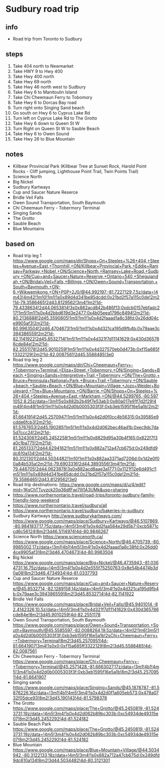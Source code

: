 # Sudbury road trip  

## info  
* Road trip from Toronto to Sudbury

## steps  
1. Take 404 north to Newmarket
2. Take HWY 9 to Hwy 400
3. Take Hwy 400 north
4. Take Hwy 69 north
5. Take Hwy 46 north west to Sudbury
6. Take Hwy 6 to Manitoulin Island
7. Take Chi Cheemaun Ferry to Tobomory
8. Take Hwy 6 to Dorcas Bay road
9. Turn right onto Singing Sand beach
10. Go south on Hwy 6 to Cyprus Lake Rd
11. Turn left on Cyprus Lake Rd to The Grotto
12. Take Hwy 6 down to Queen St W
13. Turn Right on Queen St W to Sauble Beach
14. Take Hwy 6 to Owen Sound
15. Take Hwy 26 to Blue Mountain

## notes  
*  Killbear Provincial Park (Killbear Tree at Sunset Rock, Harold Point Rocks - Cliff jumping, Lighthouse Point Trail, Twin Points Trail) 
*  Science North
*  Big Nickel
*  Sudbury Kartways
*  Cup and Saucer Nature Reserce
*  Bridle Veil Falls
*  Owen Sound Transportation, South Baymouth
*  Chi Cheemaun Ferry - Tobermory Terminal
*  Singing Sands
*  The Grotto
*  Sauble Beach
*  Blue Mountains

## based on  
*  Road trip leg 1 https://www.google.com/maps/dir/Shops+On+Steeles+%26+404,+Steeles+Avenue+East,+Thornhill,+ON/Killbear+Provincial+Park,+Eddie+Ramsay+Parkway,+Nobel,+ON/Science+North,+Ramsey+Lake+Road,+Sudbury,+ON/Cup+and+Saucer+Nature+Reserve,+Ontario+540,+Sheguiandah,+ON/Bridal+Veil+Falls,+Billings,+ON/Owen+Sound+Transportation,+South+Baymouth,+ON-6,+Wikwemikong,+ON+P0P+2J0/@44.992197,-81.7227129,7.5z/data=!4m43!4m42!1m10!1m1!1s0x89d4d341be85dcdd:0x21bd2f57a115c0de!2m2!1d-79.3586465!2d43.8129562!3m4!1m2!1d-79.4338634!2d44.0653814!3s0x882acd842b486f13:0xdcb0157ebfadc217!1m5!1m1!1s0x4d2bbd619d3e2477:0x4b05eea1796c8494!2m2!1d-80.2136888!2d45.3590805!1m5!1m1!1s0x4d2faaad1a8c38fd:0x26dd04ce9905af3!2m2!1d-80.9963504!2d46.4704673!1m5!1m1!1s0x4d321ca195d9fb4b:0x79aae3c394386559!2m2!1d-82.1141922!2d45.8532714!1m5!1m1!1s0x4d321f7d11141629:0x430d365786cde84e!2m2!1d-82.2551178!2d45.9010259!1m5!1m1!1s0x4d327570eb0d473b:0xf15a685ff3322129!2m2!1d-82.0087561!2d45.5588485!3e0
*  Road trip leg 2 https://www.google.com/maps/dir/Chi+Cheemaun+Ferry+-+Tobermory+Terminal,+Eliza+Street,+Tobermory,+ON/Singing+Sands+Beach,+Singing+Sands+Interpretive+Trail,+Tobermory,+ON/The+Grotto,+Bruce+Peninsula+National+Park,+Bruce+Trail,+Tobermory,+ON/Sauble+beach,+Sauble+Beach,+ON/Blue+Mountain+Village,+Jozo+Weider+Boulevard,+The+Blue+Mountains,+ON/Barrie,+ON/Shops+On+Steeles+%26+404,+Steeles+Avenue+East,+Markham,+ON/@44.5299765,-80.5971052,8.25z/data=!3m1!5s0x882b2b49f7e53ab3:0x80a017e91f7d2f29!4m49!4m48!1m5!1m1!1s0x4d2d0b0005303f3f:0xb3eb1595f16e5a1b!2m2!1d-81.6641914!2d45.2570947!1m5!1m1!1s0x4d2d0f0cc4b56315:0x39585e9cdde6fcb3!2m2!1d-81.5767653!2d45.190285!1m5!1m1!1s0x4d2d062bec46ad1b:0xec9dc7da5d7ccc24!2m2!1d-81.5243061!2d45.2452258!1m5!1m1!1s0x8829d95a30b4f165:0x822f7f3a0c1ba775!2m2!1d-81.2651337!2d44.6294162!1m5!1m1!1s0x882a712a47cb675d:0x249dfd9dc610a134!2m2!1d-80.3121301!2d44.5034482!1m10!1m1!1s0x882aa3371ad7206d:0x1d2e0f00a84b535a!2m2!1d-79.6903316!2d44.3893556!3m4!1m2!1d-79.446705!2d44.0623878!3s0x882acd8aae3a1771:0x1121f12e6d491c!1m5!1m1!1s0x89d4d341be85dcdd:0x21bd2f57a115c0de!2m2!1d-79.3586465!2d43.8129562!3e0
*  Road trip destinations: https://www.google.com/maps/d/u/4/edit?mid=1KqChTTuyzck20q36dfFwj7IIl1A3UMk&usp=sharing
*  https://www.northernontario.travel/road-trips/toronto-sudbury-family-friendly-long-weekend
*  https://www.northernontario.travel/sudbury/all
*  https://www.northernontario.travel/sudbury/bakeries-in-sudbury
*  Sudbury Kartways http://www.sudburykartways.com/ https://www.google.com/maps/place/Sudbury+Kartways/@46.5107869,-80.9841837,17.75z/data=!4m5!3m4!1s0x4d2faa584e29d5b7:0xcb5871ccd6c56124!8m2!3d46.5114974!4d-80.9846267
*  Science North https://www.sciencenorth.ca/ https://www.google.com/maps/place/Science+North/@46.4705739,-80.9985002,17z/data=!3m1!4b1!4m5!3m4!1s0x4d2faaad1a8c38fd:0x26dd04ce9905af3!8m2!3d46.4704673!4d-80.9963504
*  Big Nickel https://www.google.com/maps/place/Big+Nickel/@46.4735943,-81.0364731,16.75z/data=!4m5!3m4!1s0x4d2e555f75250763:0x8e54b4474b3d0a08!8m2!3d46.4734934!4d-81.0337793
*  Cup and Saucer Nature Reserce https://www.google.com/maps/place/Cup+and+Saucer+Nature+Reserve/@45.8532714,-82.1289158,14z/data=!4m5!3m4!1s0x4d321ca195d9fb4b:0x79aae3c394386559!8m2!3d45.8532714!4d-82.1141922
*  Bridle Veil Falls https://www.google.com/maps/place/Bridal+Veil+Falls/@45.9401014,-82.4142326,10.5z/data=!4m5!3m4!1s0x4d321f7d11141629:0x430d365786cde84e!8m2!3d45.9010259!4d-82.2551178
*  Owen Sound Transportation, South Baymouth https://www.google.com/maps/place/Owen+Sound+Transportation,+South+Baymouth/@45.5585597,-82.0088264,19.5z/data=!4m12!1m6!3m5!1s0x4d2d0b0005303f3f:0xb3eb1595f16e5a1b!2sChi+Cheemaun+Ferry+-+Tobermory+Terminal!8m2!3d45.2570951!4d-81.6641907!3m4!1s0x0:0xf15a685ff3322129!8m2!3d45.5588485!4d-82.0087561
*  Chi Cheemaun Ferry - Tobermory Terminal https://www.google.com/maps/place/Chi+Cheemaun+Ferry+-+Tobermory+Terminal/@45.2571428,-81.6663027,17z/data=!3m1!4b1!4m5!3m4!1s0x4d2d0b0005303f3f:0xb3eb1595f16e5a1b!8m2!3d45.2570951!4d-81.6641907
*  Singing sands https://www.google.com/maps/place/Singing+Sands/@45.1878787,-81.5876226,16z/data=!3m1!4b1!4m5!3m4!1s0x4d2d0f1a605eb573:0x478a0732f05dce93!8m2!3d45.190143!4d-81.5798378
*  The Grotto https://www.google.com/maps/place/The+Grotto/@45.2450819,-81.5243731,19z/data=!4m5!3m4!1s0x4d2d062b89bc303b:0xc54934de49315e07!8m2!3d45.2452292!4d-81.524182
*  Sauble Beach Park https://www.google.com/maps/place/The+Grotto/@45.2450819,-81.5243731,19z/data=!4m5!3m4!1s0x4d2d062b89bc303b:0xc54934de49315e07!8m2!3d45.2452292!4d-81.524182
*  Blue Mountain https://www.google.com/maps/place/Blue+Mountain+Village/@44.5034942,-80.3122133,18z/data=!4m5!3m4!1s0x882a712a47cb675d:0x249dfd9dc610a134!8m2!3d44.5034482!4d-80.3121301
